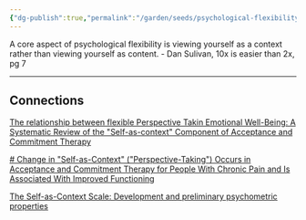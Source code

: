 ```yaml
---
{"dg-publish":true,"permalink":"/garden/seeds/psychological-flexibility/","created":"2025-03-19T15:26:47.000+01:00","updated":"2025-03-19T07:17:31.000+01:00"}
---
```



A core aspect of psychological flexibility is viewing yourself as a context rather than viewing yourself as content. - Dan Sulivan, 10x is easier than 2x, pg 7

---

## Connections

[The relationship between flexible Perspective Takin Emotional Well-Being: A Systematic Review of the "Self-as-context" Component of Acceptance and Commitment Therapy](https://www.sciencedirect.com/science/article/abs/pii/S0005789419301522)

[# Change in "Self-as-Context" ("Perspective-Taking") Occurs in Acceptance and Commitment Therapy for People With Chronic Pain and Is Associated With Improved Functioning](https://pubmed.ncbi.nlm.nih.gov/28131700/)

[The Self-as-Context Scale: Development and preliminary psychometric properties](https://soar.wichita.edu/items/86b9df4a-b407-44f9-bee2-f6843dbbdefb)